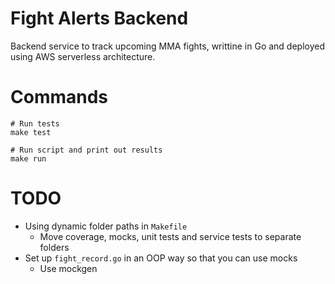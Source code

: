 # Fight Alerts Backend

Backend service to track upcoming MMA fights, writtine in Go and deployed using AWS serverless architecture.

# Commands

```
# Run tests
make test

# Run script and print out results
make run
```

# TODO
- Using dynamic folder paths in `Makefile`
    - Move coverage, mocks, unit tests and service tests to separate folders
- Set up `fight_record.go` in an OOP way so that you can use mocks 
    - Use mockgen